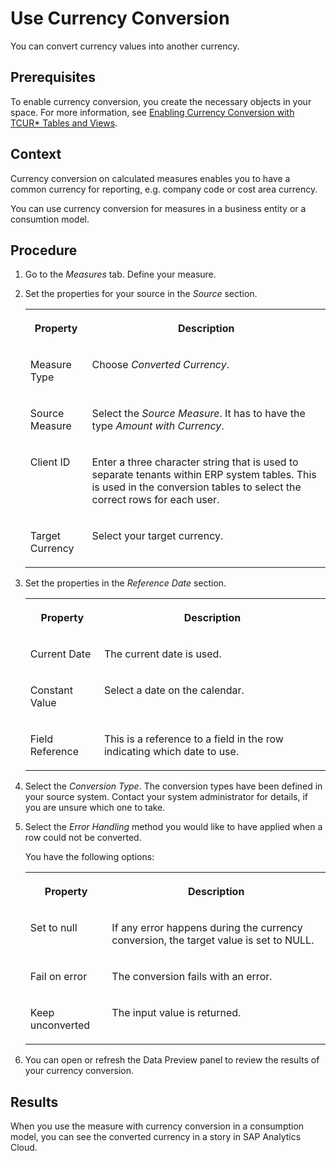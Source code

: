 <!-- loio1ba4554f0aaf40f7b5c0e430eb2da510 -->

# Use Currency Conversion

You can convert currency values into another currency.



<a name="loio1ba4554f0aaf40f7b5c0e430eb2da510__prereq_rvn_gc4_3tb"/>

## Prerequisites

To enable currency conversion, you create the necessary objects in your space. For more information, see [Enabling Currency Conversion with TCUR\* Tables and Views](../Creating-Finding-Sharing-Objects/enabling-currency-conversion-with-tcur-tables-and-views-b462239.md).



## Context

Currency conversion on calculated measures enables you to have a common currency for reporting, e.g. company code or cost area currency.

You can use currency conversion for measures in a business entity or a consumtion model.



## Procedure

1.  Go to the *Measures* tab. Define your measure.

2.  Set the properties for your source in the *Source* section.


    <table>
    <tr>
    <th valign="top">

    Property


    
    </th>
    <th valign="top">

    Description


    
    </th>
    </tr>
    <tr>
    <td valign="top">
    
    Measure Type


    
    </td>
    <td valign="top">
    
    Choose *Converted Currency*.


    
    </td>
    </tr>
    <tr>
    <td valign="top">
    
    Source Measure


    
    </td>
    <td valign="top">
    
    Select the *Source Measure*. It has to have the type *Amount with Currency*.


    
    </td>
    </tr>
    <tr>
    <td valign="top">
    
    Client ID


    
    </td>
    <td valign="top">
    
    Enter a three character string that is used to separate tenants within ERP system tables. This is used in the conversion tables to select the correct rows for each user.


    
    </td>
    </tr>
    <tr>
    <td valign="top">
    
    Target Currency


    
    </td>
    <td valign="top">
    
    Select your target currency.


    
    </td>
    </tr>
    </table>
    
3.  Set the properties in the *Reference Date* section.


    <table>
    <tr>
    <th valign="top">

    Property


    
    </th>
    <th valign="top">

    Description


    
    </th>
    </tr>
    <tr>
    <td valign="top">
    
    Current Date


    
    </td>
    <td valign="top">
    
    The current date is used.


    
    </td>
    </tr>
    <tr>
    <td valign="top">
    
    Constant Value


    
    </td>
    <td valign="top">
    
    Select a date on the calendar.


    
    </td>
    </tr>
    <tr>
    <td valign="top">
    
    Field Reference


    
    </td>
    <td valign="top">
    
    This is a reference to a field in the row indicating which date to use.


    
    </td>
    </tr>
    </table>
    
4.  Select the *Conversion Type*. The conversion types have been defined in your source system. Contact your system administrator for details, if you are unsure which one to take.

5.  Select the *Error Handling* method you would like to have applied when a row could not be converted.

    You have the following options:


    <table>
    <tr>
    <th valign="top">

    Property


    
    </th>
    <th valign="top">

    Description


    
    </th>
    </tr>
    <tr>
    <td valign="top">
    
    Set to null


    
    </td>
    <td valign="top">
    
    If any error happens during the currency conversion, the target value is set to NULL.


    
    </td>
    </tr>
    <tr>
    <td valign="top">
    
    Fail on error


    
    </td>
    <td valign="top">
    
    The conversion fails with an error.


    
    </td>
    </tr>
    <tr>
    <td valign="top">
    
    Keep unconverted


    
    </td>
    <td valign="top">
    
    The input value is returned.


    
    </td>
    </tr>
    </table>
    
6.  You can open or refresh the Data Preview panel to review the results of your currency conversion.




<a name="loio1ba4554f0aaf40f7b5c0e430eb2da510__result_u3s_3xj_jtb"/>

## Results

When you use the measure with currency conversion in a consumption model, you can see the converted currency in a story in SAP Analytics Cloud.


